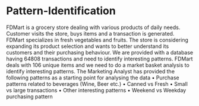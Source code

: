 # Pattern-Identification
FDMart is a grocery store dealing with various products of daily needs. Customer visits the store, buys items and a transaction is generated. FDMart specializes in fresh vegetables and fruits. The store is considering expanding its product selection and wants to better understand its customers and their purchasing behaviour. We are provided with a database having 64808 transactions and need to identify interesting patterns. FDMart deals with 106 unique items and we need to do a market basket analysis to identify interesting patterns.  The Marketing Analyst has provided the following patterns as a starting point for analysing the data                                          •	Purchase patterns related to beverages (Wine, Beer etc.)                                                                                •	Canned vs Fresh                                                                                                                         •	Small vs large transactions                                                                                                              •	Other interesting patterns                                                                                                              •	Weekend vs Weekday purchasing pattern







